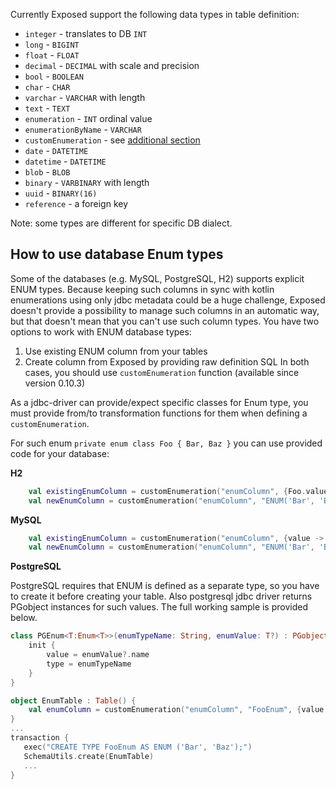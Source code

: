 Currently Exposed support the following data types in table definition:  
* `integer` - translates to DB `INT`
* `long` - `BIGINT`
* `float` - `FLOAT`
* `decimal` - `DECIMAL` with scale and precision
* `bool` - `BOOLEAN`
* `char` - `CHAR`
* `varchar` - `VARCHAR` with length
* `text` - `TEXT`
* `enumeration` - `INT` ordinal value
* `enumerationByName` - `VARCHAR`
* `customEnumeration` - see [additional section](#how-to-use-database-enum-types)
* `date` - `DATETIME`
* `datetime` - `DATETIME`
* `blob` - `BLOB`
* `binary` - `VARBINARY` with length
* `uuid` - `BINARY(16)`
* `reference` - a foreign key

Note: some types are different for specific DB dialect.

## How to use database Enum types
Some of the databases (e.g. MySQL, PostgreSQL, H2) supports explicit ENUM types. Because keeping such columns in sync with kotlin enumerations using only jdbc metadata could be a huge challenge, Exposed doesn't provide a possibility to manage such columns in an automatic way, but that doesn't mean that you can't use such column types.
You have two options to work with ENUM database types:
1. Use existing ENUM column from your tables
2. Create column from Exposed by providing raw definition SQL
In both cases, you should use `customEnumeration` function (available since version 0.10.3)

As a jdbc-driver can provide/expect specific classes for Enum type, you must provide from/to transformation functions for them when defining a `customEnumeration`. 

For such enum `private enum class Foo { Bar, Baz }` you can use provided code for your database:

**H2**
```Kotlin
    val existingEnumColumn = customEnumeration("enumColumn", {Foo.values()[it as Int]}, {it.name})
    val newEnumColumn = customEnumeration("enumColumn", "ENUM('Bar', 'Baz')" {Foo.values()[it as Int]}, {it.name})
```

**MySQL**
```Kotlin
    val existingEnumColumn = customEnumeration("enumColumn", {value -> Foo.valueOf(value as String)}, {it.name})
    val newEnumColumn = customEnumeration("enumColumn", "ENUM('Bar', 'Baz')" {value -> Foo.valueOf(value as String)}, {it.name})
```

**PostgreSQL**

PostgreSQL requires that ENUM is defined as a separate type, so you have to create it before creating your table. Also postgresql jdbc driver returns PGobject instances for such values. The full working sample is provided below.
```Kotlin
class PGEnum<T:Enum<T>>(enumTypeName: String, enumValue: T?) : PGobject() {
    init {
        value = enumValue?.name
        type = enumTypeName
    }
}

object EnumTable : Table() {
    val enumColumn = customEnumeration("enumColumn", "FooEnum", {value -> Foo.valueOf(value as String)}, { PGEnum("FooEnum", it)}
}
...
transaction {
   exec("CREATE TYPE FooEnum AS ENUM ('Bar', 'Baz');")
   SchemaUtils.create(EnumTable)
   ...
}
```